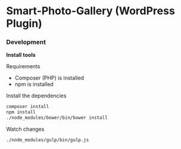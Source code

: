 # Smart-Photo-Gallery (WordPress Plugin)

### Development

**Install tools**

Requirements
* Composer (PHP) is installed
* npm is installed

Install the dependencies
```sh
composer install
npm install
./node_modules/bower/bin/bower install
```

Watch changes
```sh
./node_modules/gulp/bin/gulp.js
```